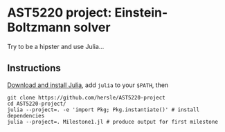 AST5220 project: Einstein-Boltzmann solver
==========================================

Try to be a hipster and use Julia...

Instructions
------------

[Download and install Julia](https://julialang.org/downloads/), add `julia` to your `$PATH`, then
```
git clone https://github.com/hersle/AST5220-project
cd AST5220-project/
julia --project=. -e 'import Pkg; Pkg.instantiate()' # install dependencies
julia --project=. Milestone1.jl # produce output for first milestone
```
